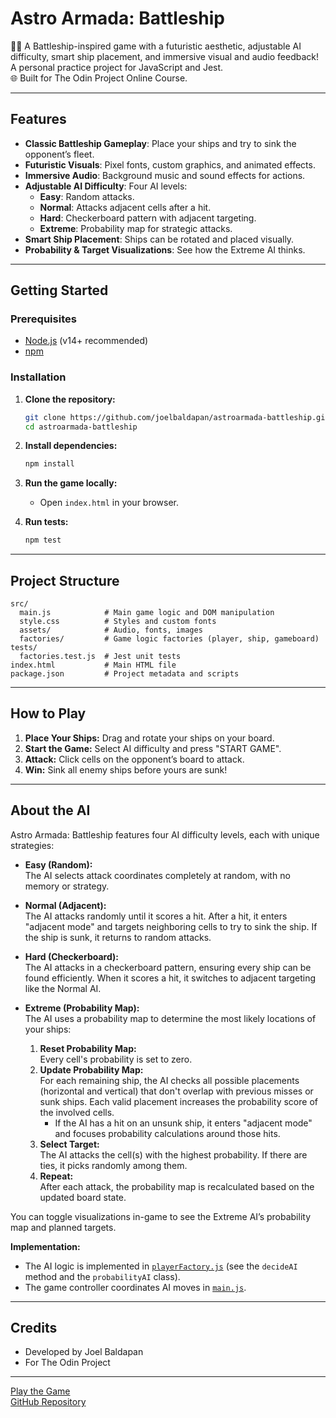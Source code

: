 # Astro Armada: Battleship

🌌🚀 A Battleship-inspired game with a futuristic aesthetic, adjustable AI difficulty, smart ship placement, and immersive visual and audio feedback!  
A personal practice project for JavaScript and Jest.  
🌐 Built for The Odin Project Online Course.

---

## Features

- **Classic Battleship Gameplay**: Place your ships and try to sink the opponent’s fleet.
- **Futuristic Visuals**: Pixel fonts, custom graphics, and animated effects.
- **Immersive Audio**: Background music and sound effects for actions.
- **Adjustable AI Difficulty**: Four AI levels:
  - **Easy**: Random attacks.
  - **Normal**: Attacks adjacent cells after a hit.
  - **Hard**: Checkerboard pattern with adjacent targeting.
  - **Extreme**: Probability map for strategic attacks.
- **Smart Ship Placement**: Ships can be rotated and placed visually.
- **Probability & Target Visualizations**: See how the Extreme AI thinks.

---

## Getting Started

### Prerequisites

- [Node.js](https://nodejs.org/) (v14+ recommended)
- [npm](https://www.npmjs.com/)

### Installation

1. **Clone the repository:**

   ```sh
   git clone https://github.com/joelbaldapan/astroarmada-battleship.git
   cd astroarmada-battleship
   ```

2. **Install dependencies:**

   ```sh
   npm install
   ```

3. **Run the game locally:**

   - Open `index.html` in your browser.

4. **Run tests:**
   ```sh
   npm test
   ```

---

## Project Structure

```
src/
  main.js            # Main game logic and DOM manipulation
  style.css          # Styles and custom fonts
  assets/            # Audio, fonts, images
  factories/         # Game logic factories (player, ship, gameboard)
tests/
  factories.test.js  # Jest unit tests
index.html           # Main HTML file
package.json         # Project metadata and scripts
```

---

## How to Play

1. **Place Your Ships:** Drag and rotate your ships on your board.
2. **Start the Game:** Select AI difficulty and press "START GAME".
3. **Attack:** Click cells on the opponent’s board to attack.
4. **Win:** Sink all enemy ships before yours are sunk!

---

## About the AI

Astro Armada: Battleship features four AI difficulty levels, each with unique strategies:

- **Easy (Random):**  
  The AI selects attack coordinates completely at random, with no memory or strategy.

- **Normal (Adjacent):**  
  The AI attacks randomly until it scores a hit. After a hit, it enters "adjacent mode" and targets neighboring cells to try to sink the ship. If the ship is sunk, it returns to random attacks.

- **Hard (Checkerboard):**  
  The AI attacks in a checkerboard pattern, ensuring every ship can be found efficiently. When it scores a hit, it switches to adjacent targeting like the Normal AI.

- **Extreme (Probability Map):**  
  The AI uses a probability map to determine the most likely locations of your ships:
  1. **Reset Probability Map:**  
     Every cell's probability is set to zero.
  2. **Update Probability Map:**  
     For each remaining ship, the AI checks all possible placements (horizontal and vertical) that don't overlap with previous misses or sunk ships. Each valid placement increases the probability score of the involved cells.
     - If the AI has a hit on an unsunk ship, it enters "adjacent mode" and focuses probability calculations around those hits.
  3. **Select Target:**  
     The AI attacks the cell(s) with the highest probability. If there are ties, it picks randomly among them.
  4. **Repeat:**  
     After each attack, the probability map is recalculated based on the updated board state.

You can toggle visualizations in-game to see the Extreme AI’s probability map and planned targets.

**Implementation:**

- The AI logic is implemented in [`playerFactory.js`](src/factories/playerFactory.js) (see the `decideAI` method and the `probabilityAI` class).
- The game controller coordinates AI moves in [`main.js`](src/main.js).

---

## Credits

- Developed by Joel Baldapan
- For The Odin Project

---

[Play the Game](https://joelbaldapan.github.io/astroarmada-battleship/)  
[GitHub Repository](https://github.com/joelbaldapan/astroarmada-battleship)
